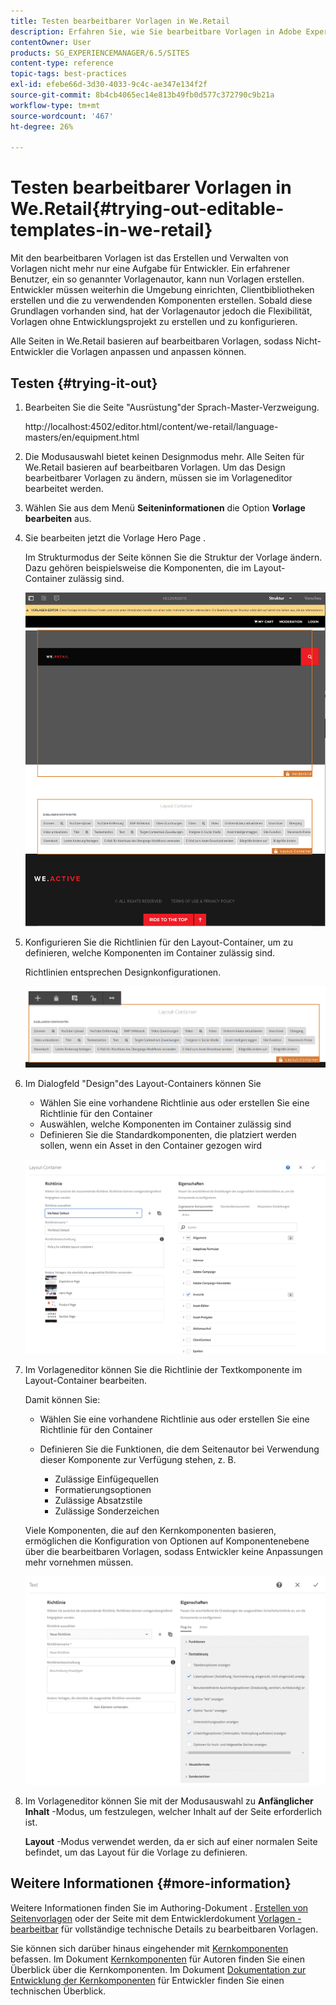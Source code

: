 ```yaml
---
title: Testen bearbeitbarer Vorlagen in We.Retail
description: Erfahren Sie, wie Sie bearbeitbare Vorlagen in Adobe Experience Manager mit We.Retail ausprobieren.
contentOwner: User
products: SG_EXPERIENCEMANAGER/6.5/SITES
content-type: reference
topic-tags: best-practices
exl-id: efebe66d-3d30-4033-9c4c-ae347e134f2f
source-git-commit: 8b4cb4065ec14e813b49fb0d577c372790c9b21a
workflow-type: tm+mt
source-wordcount: '467'
ht-degree: 26%

---
```


# Testen bearbeitbarer Vorlagen in We.Retail{#trying-out-editable-templates-in-we-retail}

Mit den bearbeitbaren Vorlagen ist das Erstellen und Verwalten von Vorlagen nicht mehr nur eine Aufgabe für Entwickler. Ein erfahrener Benutzer, ein so genannter Vorlagenautor, kann nun Vorlagen erstellen. Entwickler müssen weiterhin die Umgebung einrichten, Clientbibliotheken erstellen und die zu verwendenden Komponenten erstellen. Sobald diese Grundlagen vorhanden sind, hat der Vorlagenautor jedoch die Flexibilität, Vorlagen ohne Entwicklungsprojekt zu erstellen und zu konfigurieren.

Alle Seiten in We.Retail basieren auf bearbeitbaren Vorlagen, sodass Nicht-Entwickler die Vorlagen anpassen und anpassen können.

## Testen {#trying-it-out}

1. Bearbeiten Sie die Seite &quot;Ausrüstung&quot;der Sprach-Master-Verzweigung.

   http://localhost:4502/editor.html/content/we-retail/language-masters/en/equipment.html

1. Die Modusauswahl bietet keinen Designmodus mehr. Alle Seiten für We.Retail basieren auf bearbeitbaren Vorlagen. Um das Design bearbeitbarer Vorlagen zu ändern, müssen sie im Vorlageneditor bearbeitet werden.
1. Wählen Sie aus dem Menü **Seiteninformationen** die Option **Vorlage bearbeiten** aus.
1. Sie bearbeiten jetzt die Vorlage Hero Page .

   Im Strukturmodus der Seite können Sie die Struktur der Vorlage ändern. Dazu gehören beispielsweise die Komponenten, die im Layout-Container zulässig sind.

   ![chlimage_1-138](assets/chlimage_1-138.png)

1. Konfigurieren Sie die Richtlinien für den Layout-Container, um zu definieren, welche Komponenten im Container zulässig sind.

   Richtlinien entsprechen Designkonfigurationen.

   ![chlimage_1-139](assets/chlimage_1-139.png)

1. Im Dialogfeld &quot;Design&quot;des Layout-Containers können Sie

   * Wählen Sie eine vorhandene Richtlinie aus oder erstellen Sie eine Richtlinie für den Container
   * Auswählen, welche Komponenten im Container zulässig sind
   * Definieren Sie die Standardkomponenten, die platziert werden sollen, wenn ein Asset in den Container gezogen wird

   ![chlimage_1-140](assets/chlimage_1-140.png)

1. Im Vorlageneditor können Sie die Richtlinie der Textkomponente im Layout-Container bearbeiten.

   Damit können Sie:

   * Wählen Sie eine vorhandene Richtlinie aus oder erstellen Sie eine Richtlinie für den Container
   * Definieren Sie die Funktionen, die dem Seitenautor bei Verwendung dieser Komponente zur Verfügung stehen, z. B.

      * Zulässige Einfügequellen
      * Formatierungsoptionen
      * Zulässige Absatzstile
      * Zulässige Sonderzeichen

   Viele Komponenten, die auf den Kernkomponenten basieren, ermöglichen die Konfiguration von Optionen auf Komponentenebene über die bearbeitbaren Vorlagen, sodass Entwickler keine Anpassungen mehr vornehmen müssen.

   ![chlimage_1-141](assets/chlimage_1-141.png)

1. Im Vorlageneditor können Sie mit der Modusauswahl zu **Anfänglicher Inhalt** -Modus, um festzulegen, welcher Inhalt auf der Seite erforderlich ist.

   **Layout** -Modus verwendet werden, da er sich auf einer normalen Seite befindet, um das Layout für die Vorlage zu definieren.

## Weitere Informationen {#more-information}

Weitere Informationen finden Sie im Authoring-Dokument . [Erstellen von Seitenvorlagen](/help/sites-authoring/templates.md) oder der Seite mit dem Entwicklerdokument [Vorlagen - bearbeitbar](/help/sites-developing/page-templates-editable.md) für vollständige technische Details zu bearbeitbaren Vorlagen.

Sie können sich darüber hinaus eingehender mit [Kernkomponenten](/help/sites-developing/we-retail-core-components.md) befassen. Im Dokument [Kernkomponenten](https://experienceleague.adobe.com/docs/experience-manager-core-components/using/introduction.html?lang=de) für Autoren finden Sie einen Überblick über die Kernkomponenten. Im Dokument [Dokumentation zur Entwicklung der Kernkomponenten](https://helpx.adobe.com/de/experience-manager/core-components/using/developing.html) für Entwickler finden Sie einen technischen Überblick.
